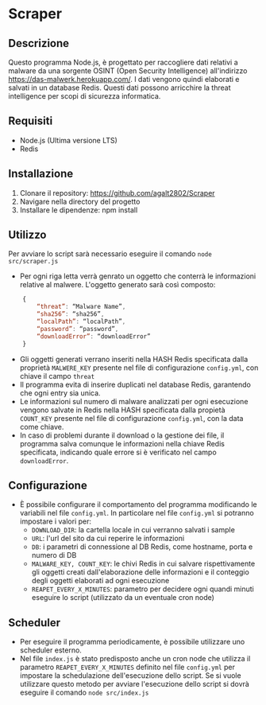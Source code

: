 # Scraper

## Descrizione
Questo programma Node.js, è progettato per raccogliere dati relativi a malware da una sorgente OSINT (Open Security Intelligence) all'indirizzo https://das-malwerk.herokuapp.com/. I dati vengono quindi elaborati e salvati in un database Redis. Questi dati possono arricchire la threat intelligence per scopi di sicurezza informatica.

## Requisiti
- Node.js (Ultima versione LTS)
- Redis

## Installazione
1. Clonare il repository: https://github.com/agalt2802/Scraper
2. Navigare nella directory del progetto
3. Installare le dipendenze: npm install

## Utilizzo
Per avviare lo script sarà necessario eseguire il comando `node src/scraper.js`

- Per ogni riga letta verrà genrato un oggetto che conterrà le informazioni relative al malwere. L'oggetto generato sarà così composto: 
```js 
    {
        “threat”: “Malware Name”,
        “sha256”: “sha256”,
        “localPath”: “localPath”,
        “password”: “password”,
        “downloadError”: “downloadError” 
    }
```
- Gli oggetti generati verrano inseriti nella HASH Redis specificata dalla proprietà `MALWERE_KEY` presente nel file di configurazione `config.yml`, con chiave il campo `threat`
- Il programma evita di inserire duplicati nel database Redis, garantendo che ogni entry sia unica.
- Le informazioni sul numero di malware analizzati per ogni esecuzione vengono salvate in Redis nella HASH specificata dalla propietà `COUNT_KEY` presente nel file di configurazione `config.yml`, con la data come chiave.
- In caso di problemi durante il download o la gestione dei file, il programma salva comunque le informazioni nella chiave Redis specificata, indicando quale errore si è verificato nel campo `downloadError`.

## Configurazione
- È possibile configurare il comportamento del programma modificando le variabili nel file `config.yml`.
In particolare nel file `config.yml` si potranno impostare i valori per:
  - `DOWNLOAD_DIR`: la cartella locale in cui verranno salvati i sample
  - `URL`: l'url del sito da cui reperire le informazioni
  - `DB`: i parametri di connessione al DB Redis, come hostname, porta e numero di DB 
  - `MALWARE_KEY, COUNT_KEY`: le chivi Redis in cui salvare rispettivamente gli oggetti creati dall'elaborazione delle informazioni e il conteggio degli oggetti elaborati ad ogni esecuzione
  - `REAPET_EVERY_X_MINUTES`: parametro per decidere ogni quandi minuti eseguire lo script (utilizzato da un eventuale cron node)
  
## Scheduler
- Per eseguire il programma periodicamente, è possibile utilizzare uno scheduler esterno.
- Nel file `index.js` è stato predisposto anche un cron node che utilizza il parametro `REAPET_EVERY_X_MINUTES` definito nel file `config.yml` per impostare la schedulazione dell'esecuzione dello script. 
Se si vuole utilizzare questo metodo per avviare l'esecuzione dello script si dovrà eseguire il comando `node src/index.js`



